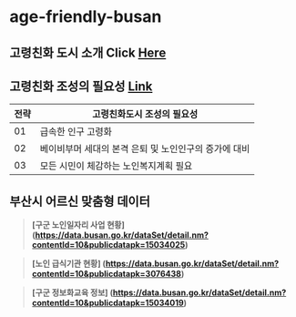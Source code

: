 # age-friendly-busan 


## 고령친화 도시 소개 Click [Here](http://afc.bswdi.re.kr/Main.do)





## 고령친화 조성의 필요성 [Link](http://afc.bswdi.re.kr/Page.do?code=C101&menu=1)  


 
전략 | 고령친화도시 조성의 필요성
---|---
01 | 급속한 인구 고령화
02 | 베이비부머 세대의 본격 은퇴 및 노인인구의 증가에 대비  
03 | 모든 시민이 체감하는 노인복지계획 필요



## 부산시 어르신 맞춤형 데이터

> **[구군 노인일자리 사업 현황]
(https://data.busan.go.kr/dataSet/detail.nm?contentId=10&publicdatapk=15034025)**


> **[노인 급식기관 현황]
(https://data.busan.go.kr/dataSet/detail.nm?contentId=10&publicdatapk=3076438)**


> **[구군 정보화교육 정보]
(https://data.busan.go.kr/dataSet/detail.nm?contentId=10&publicdatapk=15034019)**
